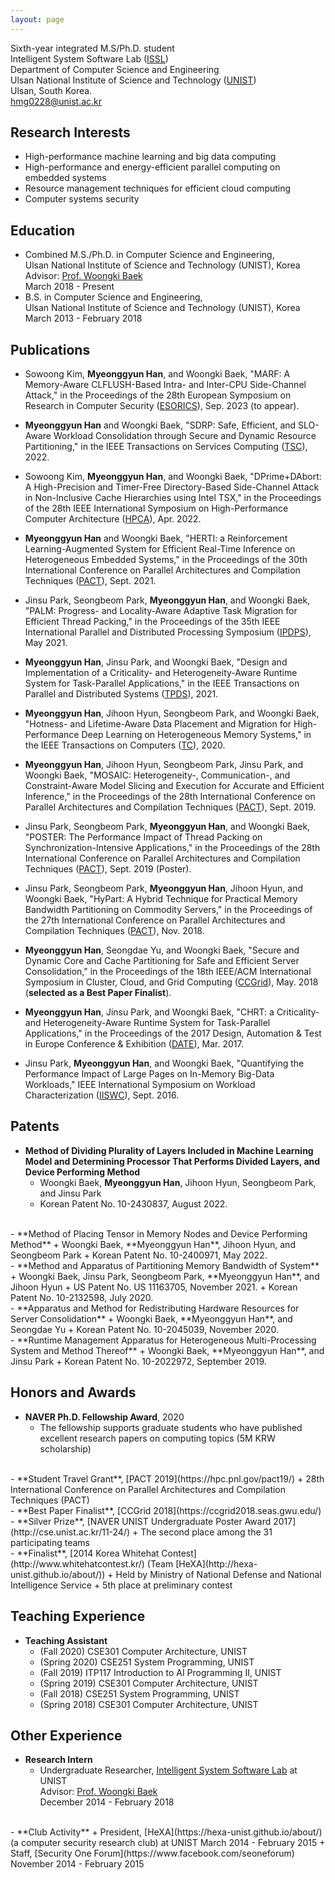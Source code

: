 ```yaml
---
layout: page
---
```


Sixth-year integrated M.S/Ph.D. student  
Intelligent System Software Lab ([ISSL](http://issl.unist.ac.kr))  
Department of Computer Science and Engineering  
Ulsan National Institute of Science and Technology ([UNIST](http://unist.ac.kr))  
Ulsan, South Korea.  
<i class="fa fa-envelope"></i><a href="mailto:hmg0228@unist.ac.kr"> hmg0228@unist.ac.kr</a>  
  
## Research Interests  
- High-performance machine learning and big data computing  
- High-performance and energy-efficient parallel computing on embedded systems  
- Resource management techniques for efficient cloud computing
- Computer systems security  
   
## Education  
  - Combined M.S./Ph.D. in Computer Science and Engineering,  
    Ulsan National Institute of Science and Technology (UNIST), Korea  
    Advisor: [Prof. Woongki Baek](https://sites.google.com/site/woongkibaek/)  
    March 2018 - Present 
  - B.S. in Computer Science and Engineering,  
    Ulsan National Institute of Science and Technology (UNIST), Korea    
    March 2013 - February 2018   
  
## Publications  
  - Sowoong Kim, **Myeonggyun Han**, and Woongki Baek, "MARF: A Memory-Aware CLFLUSH-Based Intra- and Inter-CPU Side-Channel Attack," in the Proceedings of the 28th European Symposium on Research in Computer Security ([ESORICS](https://esorics2023.org/)), Sep. 2023 (to appear).  
    
  - **Myeonggyun Han** and Woongki Baek, "SDRP: Safe, Efficient, and SLO-Aware Workload Consolidation through Secure and Dynamic Resource Partitioning," in the IEEE Transactions on Services Computing ([TSC](https://www.computer.org/csdl/journal/sc)), 2022.  
    
  - Sowoong Kim, **Myeonggyun Han**, and Woongki Baek, "DPrime+DAbort: A High-Precision and Timer-Free Directory-Based Side-Channel Attack in Non-Inclusive Cache Hierarchies using Intel TSX," in the Proceedings of the 28th IEEE International Symposium on High-Performance Computer Architecture ([HPCA](https://hpca-conf.org/2022/)), Apr. 2022.  
 
  - **Myeonggyun Han** and Woongki Baek, "HERTI: a Reinforcement Learning-Augmented System for Efficient Real-Time Inference on Heterogeneous Embedded Systems," in the Proceedings of the 30th International Conference on Parallel Architectures and Compilation Techniques ([PACT](http://pact21.snu.ac.kr/)), Sept. 2021.  
 
  - Jinsu Park, Seongbeom Park, **Myeonggyun Han**, and Woongki Baek, "PALM: Progress- and Locality-Aware Adaptive Task Migration for Efficient Thread Packing," in the Proceedings of the 35th IEEE International Parallel and Distributed Processing Symposium ([IPDPS](https://www.ipdps.org/)), May 2021.  
 
  - **Myeonggyun Han**, Jinsu Park, and Woongki Baek, "Design and Implementation of a Criticality- and Heterogeneity-Aware Runtime System for Task-Parallel Applications," in the IEEE Transactions on Parallel and Distributed Systems ([TPDS](https://www.computer.org/csdl/journal/td)), 2021.  
  
  - **Myeonggyun Han**, Jihoon Hyun, Seongbeom Park, and Woongki Baek, "Hotness- and Lifetime-Aware Data Placement and Migration for High-Performance Deep Learning on Heterogeneous Memory Systems," in the IEEE Transactions on Computers ([TC](https://www.computer.org/csdl/journal/tc)), 2020.  
    
  - **Myeonggyun Han**, Jihoon Hyun, Seongbeom Park, Jinsu Park, and Woongki Baek, "MOSAIC: Heterogeneity-, Communication-, and Constraint-Aware Model Slicing and Execution for Accurate and Efficient Inference," in the Proceedings of the 28th International Conference on Parallel Architectures and Compilation Techniques ([PACT](https://hpc.pnl.gov/pact19/)), Sept. 2019.  
    
  - Jinsu Park, Seongbeom Park, **Myeonggyun Han**, and Woongki Baek, "POSTER: The Performance Impact of Thread Packing on Synchronization-Intensive Applications," in the Proceedings of the 28th International Conference on Parallel Architectures and Compilation Techniques ([PACT](https://hpc.pnl.gov/pact19/)), Sept. 2019 (Poster).  
    
  - Jinsu Park, Seongbeom Park, **Myeonggyun Han**, Jihoon Hyun, and Woongki Baek, "HyPart: A Hybrid Technique for Practical Memory Bandwidth Partitioning on Commodity Servers," in the Proceedings of the 27th International Conference on Parallel Architectures and Compilation Techniques ([PACT](https://www.cs.ucy.ac.cy/conferences/pact2018/index.php)), Nov. 2018.  
    
  - **Myeonggyun Han**, Seongdae Yu, and Woongki Baek, "Secure and Dynamic Core and Cache Partitioning for Safe and Efficient Server Consolidation," in the Proceedings of the 18th IEEE/ACM International Symposium in Cluster, Cloud, and Grid Computing ([CCGrid](https://ccgrid2018.seas.gwu.edu/)), May. 2018 (**selected as a Best Paper Finalist**).
  
  - **Myeonggyun Han**, Jinsu Park, and Woongki Baek, "CHRT: a Criticality- and Heterogeneity-Aware Runtime System for Task-Parallel Applications," in the Proceedings of the 2017 Design, Automation & Test in Europe Conference & Exhibition ([DATE](https://www.date-conference.com/date17/)), Mar. 2017.
  
  - Jinsu Park, **Myeonggyun Han**, and Woongki Baek, "Quantifying the Performance Impact of Large Pages on In-Memory Big-Data Workloads," IEEE International Symposium on Workload Characterization ([IISWC](http://www.iiswc.org/iiswc2016/)), Sept. 2016.
  
## Patents  
  - **Method of Dividing Plurality of Layers Included in Machine Learning Model and Determining Processor That Performs Divided Layers, and Device Performing Method**  
    + Woongki Baek, **Myeonggyun Han**, Jihoon Hyun, Seongbeom Park, and Jinsu Park   
    + Korean Patent No. 10-2430837, August 2022.  
<br>  
  - **Method of Placing Tensor in Memory Nodes and Device Performing Method**  
    + Woongki Baek, **Myeonggyun Han**, Jihoon Hyun, and Seongbeom Park   
    + Korean Patent No. 10-2400971, May 2022.  
<br>  
  - **Method and Apparatus of Partitioning Memory Bandwidth of System**  
    + Woongki Baek, Jinsu Park, Seongbeom Park, **Myeonggyun Han**, and Jihoon Hyun  
    + US Patent No. US 11163705, November 2021.  
    + Korean Patent No. 10-2132598, July 2020.  
<br>  
  - **Apparatus and Method for Redistributing Hardware Resources for Server Consolidation**  
    + Woongki Baek, **Myeonggyun Han**, and Seongdae Yu  
    + Korean Patent No. 10-2045039, November 2020.  
<br>  
  - **Runtime Management Apparatus for Heterogeneous Multi-Processing System and Method Thereof**  
    + Woongki Baek, **Myeonggyun Han**, and Jinsu Park  
    + Korean Patent No. 10-2022972, September 2019.  
  
## Honors and Awards  
  - **NAVER Ph.D. Fellowship Award**, 2020    
    + The fellowship supports graduate students who have published excellent research papers on computing topics (5M KRW scholarship)  
<br>  
  - **Student Travel Grant**, [PACT 2019](https://hpc.pnl.gov/pact19/)   
    + 28th International Conference on Parallel Architectures and Compilation Techniques (PACT)  
<br>  
  - **Best Paper Finalist**, [CCGrid 2018](https://ccgrid2018.seas.gwu.edu/)  
<br>
  - **Silver Prize**, [NAVER UNIST Undergraduate Poster Award 2017](http://cse.unist.ac.kr/11-24/)   
    + The second place among the 31 participating teams  
<br>  
  - **Finalist**, [2014 Korea Whitehat Contest](http://www.whitehatcontest.kr/) (Team [HeXA](http://hexa-unist.github.io/about/))  
    + Held by Ministry of National Defense and National Intelligence Service  
    + 5th place at preliminary contest  
  
## Teaching Experience  
  - **Teaching Assistant**  
    + (Fall 2020) CSE301 Computer Architecture, UNIST  
    + (Spring 2020) CSE251 System Programming, UNIST  
    + (Fall 2019) ITP117 Introduction to AI Programming II, UNIST  
    + (Spring 2019) CSE301 Computer Architecture, UNIST  
    + (Fall 2018) CSE251 System Programming, UNIST  
    + (Spring 2018) CSE301 Computer Architecture, UNIST  
  
## Other Experience  
  - **Research Intern**  
    + Undergraduate Researcher, [Intelligent System Software Lab](http://issl.unist.ac.kr) at UNIST  
      Advisor: [Prof. Woongki Baek](https://sites.google.com/site/woongkibaek/)  
      December 2014 - February 2018   
<br>  
  - **Club Activity**  
    + President, [HeXA](https://hexa-unist.github.io/about/) (a computer security research club) at UNIST  
      March 2014 - February 2015  
    + Staff, [Security One Forum](https://www.facebook.com/seoneforum)  
      November 2014 - February 2015  
  
